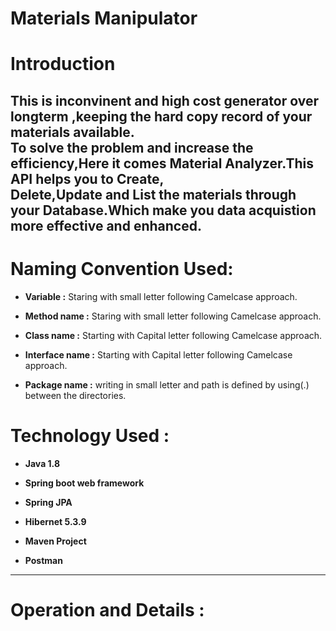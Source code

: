 Materials Manipulator 
====
# Introduction
This is inconvinent and high cost generator over longterm ,keeping the hard copy record of your materials available.  
To solve the problem and increase the efficiency,Here it comes **Material Analyzer**.This API helps you to Create,  
Delete,Update and List the materials through your Database.Which make you data acquistion more effective and enhanced.
---
# Naming Convention Used:

* **Variable       :** Staring with small letter following Camelcase approach.

* **Method name    :** Staring with small letter following Camelcase approach.

* **Class name     :** Starting with Capital letter following Camelcase approach.

* **Interface name :** Starting with Capital letter following Camelcase approach.

* **Package name   :** writing in small letter and path is defined by using(.) between the directories.
# Technology Used :

* **Java 1.8**

* **Spring boot web framework**

* **Spring JPA**

* **Hibernet 5.3.9**

* **Maven Project**

* **Postman**
---
# Operation and Details :
